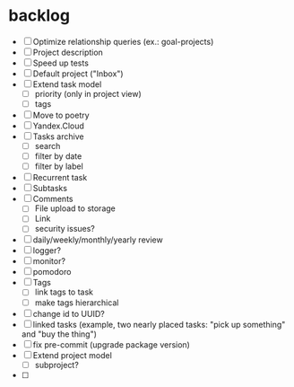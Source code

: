 # backlog
- [ ] Optimize relationship queries (ex.: goal-projects)
- [ ] Project description
- [ ] Speed up tests
- [ ] Default project ("Inbox")
- [ ] Extend task model
  - [ ] priority (only in project view)
  - [ ] tags
- [ ] Move to poetry
- [ ] Yandex.Cloud
- [ ] Tasks archive
  - [ ] search
  - [ ] filter by date
  - [ ] filter by label
- [ ] Recurrent task
- [ ] Subtasks
- [ ] Comments
  - [ ] File upload to storage
  - [ ] Link
  - [ ] security issues?
- [ ] daily/weekly/monthly/yearly review
- [ ] logger?
- [ ] monitor?
- [ ] pomodoro
- [ ] Tags
  - [ ] link tags to task
  - [ ] make tags hierarchical
- [ ] change id to UUID?
- [ ] linked tasks (example, two nearly placed tasks: "pick up something" and "buy the thing")
- [ ] fix pre-commit (upgrade package version)
- [ ] Extend project model
  - [ ] subproject?
- [ ]